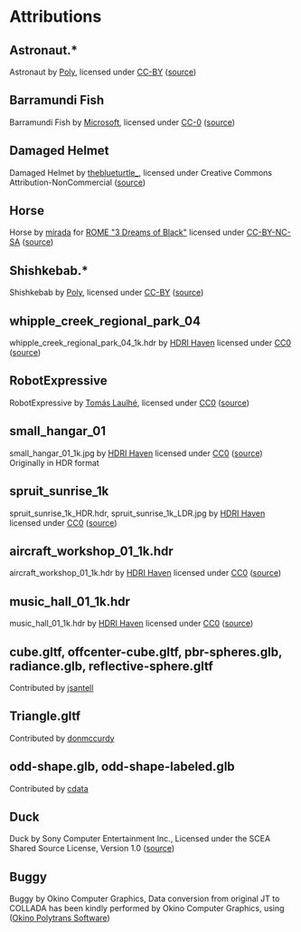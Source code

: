 # Attributions

## Astronaut.*

Astronaut by <a href="https://poly.google.com/user/4aEd8rQgKu2">Poly</a>,
licensed under <a href="https://creativecommons.org/licenses/by/2.0/">CC-BY</a>
(<a href="https://poly.google.com/view/dLHpzNdygsg">source</a>)

## Barramundi Fish

Barramundi Fish by <a href="https://www.microsoft.com/">Microsoft</a>,
licensed under <a href="https://creativecommons.org/publicdomain/zero/1.0/">CC-0</a>
(<a href="https://github.com/KhronosGroup/glTF-Sample-Models/tree/master/2.0/BarramundiFish">source</a>)

## Damaged Helmet

Damaged Helmet by <a href="https://sketchfab.com/theblueturtle_">theblueturtle_</a>,
licensed under Creative Commons Attribution-NonCommercial
(<a href="https://github.com/KhronosGroup/glTF-Sample-Models/tree/master/2.0/DamagedHelmet">source</a>)

## Horse

Horse by <a href="http://mirada.com/">mirada</a> for <a href="http://www.ro.me/">ROME "3 Dreams of Black"</a>
licensed under <a href="http://creativecommons.org/licenses/by-nc-sa/3.0/">CC-BY-NC-SA</a> (<a href="https://github.com/mrdoob/three.js/blob/dev/examples/models/gltf/Horse.glb">source</a>)

## Shishkebab.*

Shishkebab by <a href="https://poly.google.com/user/4aEd8rQgKu2">Poly</a>,
licensed under <a href="https://creativecommons.org/licenses/by/2.0/">CC-BY</a>
(<a href="https://poly.google.com/view/6uTsH2jqgVn">source</a>)

## whipple_creek_regional_park_04

whipple_creek_regional_park_04_1k.hdr by <a href="https://hdrihaven.com">HDRI Haven</a>
licensed under <a href="https://hdrihaven.com/p/license.php">CC0</a>
(<a href="https://hdrihaven.com/hdri/?h=whipple_creek_regional_park_04">source</a>)

## RobotExpressive

RobotExpressive by <a href="https://www.patreon.com/quaternius">Tomás Laulhé</a>,
licensed under <a href="https://creativecommons.org/publicdomain/zero/1.0/">CC0</a>
(<a href="https://github.com/mrdoob/three.js/tree/dev/examples/models/gltf/RobotExpressive">source</a>)

## small_hangar_01

small_hangar_01_1k.jpg by <a href="https://hdrihaven.com">HDRI Haven</a>
licensed under <a href="https://hdrihaven.com/p/license.php">CC0</a>
(<a href="https://hdrihaven.com/hdri/?h=small_hangar_01">source</a>)
Originally in HDR format

## spruit_sunrise_1k

spruit_sunrise_1k_HDR.hdr, spruit_sunrise_1k_LDR.jpg by <a href="https://hdrihaven.com">HDRI Haven</a>
licensed under <a href="https://hdrihaven.com/p/license.php">CC0</a>
(<a href="https://hdrihaven.com/hdri/?c=outdoor&h=spruit_sunrise">source</a>)

## aircraft_workshop_01_1k.hdr

aircraft_workshop_01_1k.hdr by <a href="https://hdrihaven.com">HDRI Haven</a>
licensed under <a href="https://hdrihaven.com/p/license.php">CC0</a>
(<a href="https://hdrihaven.com/hdri/?h=aircraft_workshop_01">source</a>)

## music_hall_01_1k.hdr

music_hall_01_1k.hdr by <a href="https://hdrihaven.com">HDRI Haven</a>
licensed under <a href="https://hdrihaven.com/p/license.php">CC0</a>
(<a href="https://hdrihaven.com/hdri/?h=music_hall_01">source</a>)

## cube.gltf, offcenter-cube.gltf, pbr-spheres.glb, radiance.glb, reflective-sphere.gltf

Contributed by <a href="https://github.com/jsantell">jsantell</a>

## Triangle.gltf

Contributed by <a href="https://github.com/donmccurdy">donmccurdy</a>

## odd-shape.glb, odd-shape-labeled.glb

Contributed by <a href="https://github.com/cdata">cdata</a>

## Duck

Duck by Sony Computer Entertainment Inc.,
Licensed under the SCEA Shared Source License, Version 1.0
(<a href="https://github.com/KhronosGroup/glTF-Sample-Models/tree/master/2.0/Duck">source</a>)

## Buggy

Buggy by Okino Computer Graphics,
Data conversion from original JT to COLLADA has been kindly performed by Okino Computer Graphics, using
(<a href="http://www.okino.com/conv/conv.htm">Okino Polytrans Software</a>)
